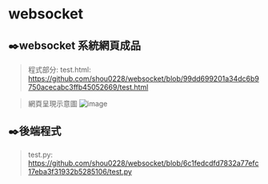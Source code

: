 # websocket
✒️websocket 系統網頁成品
---------------------------------------------
>程式部分:
>test.html: https://github.com/shou0228/websocket/blob/99dd699201a34dc6b9750acecabc3ffb45052669/test.html

>網頁呈現示意圖
![image](https://user-images.githubusercontent.com/68886395/158219035-41e2851e-657a-425f-b91a-c971823f4718.png)

✒️後端程式
---------------------------------------------
>test.py: https://github.com/shou0228/websocket/blob/6c1fedcdfd7832a77efc17eba3f31932b5285106/test.py
